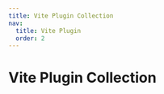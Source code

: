 ```yaml
---
title: Vite Plugin Collection
nav:
  title: Vite Plugin
  order: 2
---
```


# Vite Plugin Collection
